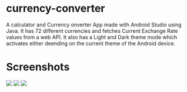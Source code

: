 # currency-converter
A calculator and Currency onverter App made with Android Studio using Java.
It has 72 different currencies and fetches Current Exchange Rate values from a web API.
It also has a Light and Dark theme mode which activates either deending on the current theme
of the Android device.
# Screenshots
![](Screenshot/Screenshot_2021-03-16-23-20-13-27_b84753691ac638c3f3f703b08cd8e4fe.jpg)
![](Screenshot/Screenshot_2021-03-17-00-47-05-22_b84753691ac638c3f3f703b08cd8e4fe.jpg)
![](Screenshot/Screenshot_2021-03-17-00-24-42-13_b84753691ac638c3f3f703b08cd8e4fe.jpg)


